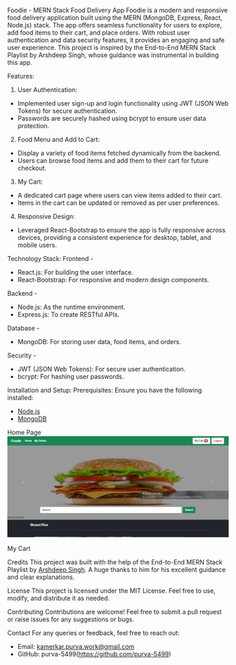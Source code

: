 Foodie - MERN Stack Food Delivery App
Foodie is a modern and responsive food delivery application built using the MERN (MongoDB, Express, React, Node.js) stack. The app offers seamless functionality for users to explore, add food items to their cart, and place orders. With robust user authentication and data security features, it provides an engaging and safe user experience.
This project is inspired by the End-to-End MERN Stack Playlist by Arshdeep Singh, whose guidance was instrumental in building this app.

 Features:
 1. User Authentication:
- Implemented user sign-up and login functionality using JWT (JSON Web Tokens) for secure authentication.
- Passwords are securely hashed using bcrypt to ensure user data protection.
 2. Food Menu and Add to Cart:
- Display a variety of food items fetched dynamically from the backend.
- Users can browse food items and add them to their cart for future checkout.
 3. My Cart:
- A dedicated cart page where users can view items added to their cart.
- Items in the cart can be updated or removed as per user preferences.
 4. Responsive Design:
- Leveraged React-Bootstrap to ensure the app is fully responsive across devices, providing a consistent experience for desktop, tablet, and mobile users.

 Technology Stack:
 Frontend -
- React.js: For building the user interface.
- React-Bootstrap: For responsive and modern design components.

 Backend - 
- Node.js: As the runtime environment.
- Express.js: To create RESTful APIs.

 Database - 
- MongoDB: For storing user data, food items, and orders.

 Security - 
- JWT (JSON Web Tokens): For secure user authentication.
- bcrypt: For hashing user passwords.


 Installation and Setup:
 Prerequisites:
Ensure you have the following installed:
- [Node.js](https://nodejs.org/)
- [MongoDB](https://www.mongodb.com/)



 Home Page
![image alt](https://github.com/purva-5499/FoodDelivery-MERN/blob/master/App%20Images/Home_Page1.png?raw=true)

 My Cart




 Credits
This project was built with the help of the End-to-End MERN Stack Playlist by [Arshdeep Singh](https://www.youtube.com/channel/UCNYhCd8Pv69M2NlJndkFzbg). A huge thanks to him for his excellent guidance and clear explanations.


 License
This project is licensed under the MIT License. Feel free to use, modify, and distribute it as needed.



 Contributing
Contributions are welcome! Feel free to submit a pull request or raise issues for any suggestions or bugs.



 Contact
For any queries or feedback, feel free to reach out:
- Email: kamerkar.purva.work@gmail.com
- GitHub: purva-5499(https://github.com/purva-5499)
